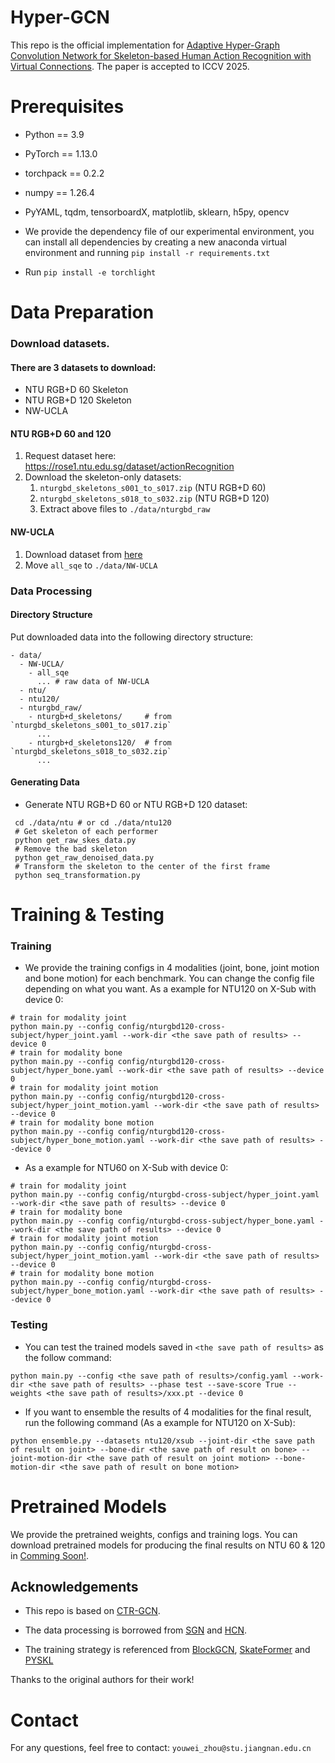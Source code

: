 # Hyper-GCN
This repo is the official implementation for [Adaptive Hyper-Graph Convolution Network for Skeleton-based Human Action Recognition with Virtual Connections](https://arxiv.org/pdf/2411.14796v2). The paper is accepted to ICCV 2025.


# Prerequisites
- Python == 3.9
- PyTorch == 1.13.0
- torchpack == 0.2.2
- numpy == 1.26.4
- PyYAML, tqdm, tensorboardX, matplotlib, sklearn, h5py, opencv

- We provide the dependency file of our experimental environment, you can install all dependencies by creating a new anaconda virtual environment and running `pip install -r requirements.txt `
- Run `pip install -e torchlight` 

# Data Preparation

### Download datasets.

#### There are 3 datasets to download:

- NTU RGB+D 60 Skeleton
- NTU RGB+D 120 Skeleton
- NW-UCLA

#### NTU RGB+D 60 and 120

1. Request dataset here: https://rose1.ntu.edu.sg/dataset/actionRecognition
2. Download the skeleton-only datasets:
   1. `nturgbd_skeletons_s001_to_s017.zip` (NTU RGB+D 60)
   2. `nturgbd_skeletons_s018_to_s032.zip` (NTU RGB+D 120)
   3. Extract above files to `./data/nturgbd_raw`

#### NW-UCLA

1. Download dataset from [here](https://www.dropbox.com/s/10pcm4pksjy6mkq/all_sqe.zip?dl=0)
2. Move `all_sqe` to `./data/NW-UCLA`

### Data Processing

#### Directory Structure

Put downloaded data into the following directory structure:

```
- data/
  - NW-UCLA/
    - all_sqe
      ... # raw data of NW-UCLA
  - ntu/
  - ntu120/
  - nturgbd_raw/
    - nturgb+d_skeletons/     # from `nturgbd_skeletons_s001_to_s017.zip`
      ...
    - nturgb+d_skeletons120/  # from `nturgbd_skeletons_s018_to_s032.zip`
      ...
```

#### Generating Data

- Generate NTU RGB+D 60 or NTU RGB+D 120 dataset:

```
 cd ./data/ntu # or cd ./data/ntu120
 # Get skeleton of each performer
 python get_raw_skes_data.py
 # Remove the bad skeleton 
 python get_raw_denoised_data.py
 # Transform the skeleton to the center of the first frame
 python seq_transformation.py
```



# Training & Testing

### Training

- We provide the training configs in 4 modalities (joint, bone, joint motion and bone motion) for each benchmark. 
You can change the config file depending on what you want. As a example for NTU120 on X-Sub with device 0:

```
# train for modality joint
python main.py --config config/nturgbd120-cross-subject/hyper_joint.yaml --work-dir <the save path of results> --device 0
# train for modality bone
python main.py --config config/nturgbd120-cross-subject/hyper_bone.yaml --work-dir <the save path of results> --device 0
# train for modality joint motion
python main.py --config config/nturgbd120-cross-subject/hyper_joint_motion.yaml --work-dir <the save path of results> --device 0
# train for modality bone motion
python main.py --config config/nturgbd120-cross-subject/hyper_bone_motion.yaml --work-dir <the save path of results> --device 0
```
- As a example for NTU60 on X-Sub with device 0:
```
# train for modality joint
python main.py --config config/nturgbd-cross-subject/hyper_joint.yaml --work-dir <the save path of results> --device 0
# train for modality bone
python main.py --config config/nturgbd-cross-subject/hyper_bone.yaml --work-dir <the save path of results> --device 0
# train for modality joint motion
python main.py --config config/nturgbd-cross-subject/hyper_joint_motion.yaml --work-dir <the save path of results> --device 0
# train for modality bone motion
python main.py --config config/nturgbd-cross-subject/hyper_bone_motion.yaml --work-dir <the save path of results> --device 0
```

### Testing

- You can test the trained models saved in `<the save path of results>` as the follow command:

```
python main.py --config <the save path of results>/config.yaml --work-dir <the save path of results> --phase test --save-score True --weights <the save path of results>/xxx.pt --device 0
```

- If you want to ensemble the results of 4 modalities for the final result, run the following command (As a example for NTU120 on X-Sub): 
```
python ensemble.py --datasets ntu120/xsub --joint-dir <the save path of result on joint> --bone-dir <the save path of result on bone> --joint-motion-dir <the save path of result on joint motion> --bone-motion-dir <the save path of result on bone motion>
```

# Pretrained Models

We provide the pretrained weights, configs and training logs. 
You can download pretrained models for producing the final results on NTU 60 & 120 in [Comming Soon!]().

## Acknowledgements

- This repo is based on [CTR-GCN](https://github.com/Uason-Chen/CTR-GCN).

- The data processing is borrowed from [SGN](https://github.com/microsoft/SGN) and [HCN](https://github.com/huguyuehuhu/HCN-pytorch).

- The training strategy is referenced from [BlockGCN](https://github.com/ZhouYuxuanYX/BlockGCN), [SkateFormer](https://github.com/KAIST-VICLab/SkateFormer/tree/main) and [PYSKL](https://github.com/kennymckormick/pyskl)

Thanks to the original authors for their work!


# Contact
For any questions, feel free to contact: `youwei_zhou@stu.jiangnan.edu.cn`